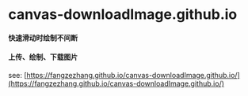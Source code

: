 # canvas-downloadImage.github.io
#### 快速滑动时绘制不间断
#### 上传、绘制、下载图片

see: [https://fangzezhang.github.io/canvas-downloadImage.github.io/](https://fangzezhang.github.io/canvas-downloadImage.github.io/)
